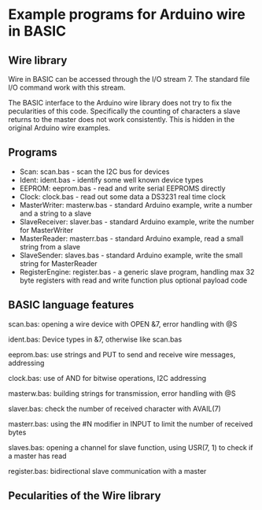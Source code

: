 # Example programs for Arduino wire in BASIC 

## Wire library

Wire in BASIC can be accessed through the I/O stream 7. The standard file I/O command work with this stream. 

The BASIC interface to the Arduino wire library does not try to fix the pecularities of this code. Specifically the counting of characters a slave returns to the master does not work consistently. This is hidden in the original Arduino wire examples. 

## Programs 

- Scan: scan.bas - scan the I2C bus for devices
- Ident: ident.bas - identify some well known device types
- EEPROM: eeprom.bas - read and write serial EEPROMS directly
- Clock: clock.bas - read out some data a DS3231 real time clock
- MasterWriter: masterw.bas - standard Arduino example, write a number and a string to a slave
- SlaveReceiver: slaver.bas - standard Arduino example, write the number for MasterWriter
- MasterReader: masterr.bas - standard Arduino example, read a small string from a slave
- SlaveSender: slaves.bas - standard Arduino example, write the small string for MasterReader 
- RegisterEngine: register.bas - a generic slave program, handling max 32 byte registers with read and write function plus optional payload code

## BASIC language features

scan.bas: opening a wire device with OPEN &7, error handling with @S

ident.bas: Device types in &7, otherwise like scan.bas

eeprom.bas: use strings and PUT to send and receive wire messages, addressing

clock.bas: use of AND for bitwise operations, I2C addressing 

masterw.bas: building strings for transmission, error handling with @S

slaver.bas: check the number of received character with AVAIL(7)

masterr.bas: using the #N modifier in INPUT to limit the number of received bytes

slaves.bas: opening a channel for slave function, using USR(7, 1) to check if a master has read

register.bas: bidirectional slave communication with a master

## Pecularities of the Wire library





